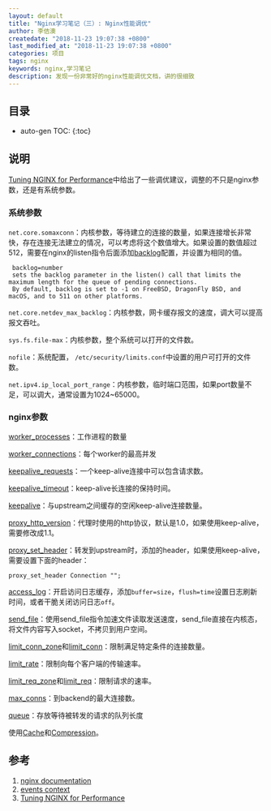 ```yaml
---
layout: default
title: "Nginx学习笔记（三）: Nginx性能调优"
author: 李佶澳
createdate: "2018-11-23 19:07:38 +0800"
last_modified_at: "2018-11-23 19:07:38 +0800"
categories: 项目
tags: nginx  
keywords: nginx,学习笔记
description: 发现一份非常好的nginx性能调优文档，讲的很细致
---
```


## 目录
* auto-gen TOC:
{:toc}

## 说明

[Tuning NGINX for Performance][3]中给出了一些调优建议，调整的不只是nginx参数，还是有系统参数。

### 系统参数

`net.core.somaxconn`：内核参数，等待建立的连接的数量，如果连接增长非常快，存在连接无法建立的情况，可以考虑将这个数值增大。如果设置的数值超过512，需要在nginx的listen指令后面添加[backlog](https://nginx.org/en/docs/http/ngx_http_core_module.html?&_ga=2.97361375.1318856059.1542940760-488530544.1533263950#listen)配置，并设置为相同的值。

	 backlog=number
	 sets the backlog parameter in the listen() call that limits the maximum length for the queue of pending connections. 
	 By default, backlog is set to -1 on FreeBSD, DragonFly BSD, and macOS, and to 511 on other platforms. 

`net.core.netdev_max_backlog`：内核参数，网卡缓存报文的速度，调大可以提高报文吞吐。

`sys.fs.file-max`：内核参数，整个系统可以打开的文件数。

`nofile`：系统配置， `/etc/security/limits.conf`中设置的用户可打开的文件数。

`net.ipv4.ip_local_port_range`：内核参数，临时端口范围，如果port数量不足，可以调大，通常设置为1024~65000。

### nginx参数

[worker_processes](https://nginx.org/en/docs/ngx_core_module.html?&_ga=2.52318569.1318856059.1542940760-488530544.1533263950#worker_processes)：工作进程的数量

[worker_connections](https://nginx.org/en/docs/ngx_core_module.html?&_ga=2.52318569.1318856059.1542940760-488530544.1533263950#worker_connections)：每个worker的最高并发

[keepalive_requests](https://nginx.org/en/docs/http/ngx_http_core_module.html?&_ga=2.131946575.1318856059.1542940760-488530544.1533263950#keepalive_requests)：一个keep-alive连接中可以包含请求数。 

[keepalive_timeout](https://nginx.org/en/docs/http/ngx_http_core_module.html?&_ga=2.57676906.1318856059.1542940760-488530544.1533263950#keepalive_timeout)：keep-alive长连接的保持时间。

[keepalive](https://nginx.org/en/docs/http/ngx_http_upstream_module.html?&_ga=2.94318941.1318856059.1542940760-488530544.1533263950#keepalive)：与upstream之间缓存的空闲keep-alive连接数量。

[proxy_http_version](https://nginx.org/en/docs/http/ngx_http_proxy_module.html?&_ga=2.132619470.1318856059.1542940760-488530544.1533263950#proxy_http_version)：代理时使用的http协议，默认是1.0，如果使用keep-alive，需要修改成1.1。

[proxy_set_header](https://nginx.org/en/docs/http/ngx_http_proxy_module.html?&_ga=2.123025611.1318856059.1542940760-488530544.1533263950#proxy_set_header)：转发到upstream时，添加的header，如果使用keep-alive，需要设置下面的header：

	proxy_set_header Connection "";

[access_log](https://nginx.org/en/docs/http/ngx_http_log_module.html?&_ga=2.60249197.1318856059.1542940760-488530544.1533263950#access_log)：开启访问日志缓存，添加`buffer=size`，`flush=time`设置日志刷新时间，或者干脆关闭访问日志`off`。

[send_file](https://nginx.org/en/docs/http/ngx_http_core_module.html?&_ga=2.101555649.1318856059.1542940760-488530544.1533263950#sendfile)：使用send_file指令加速文件读取发送速度，send_file直接在内核态，将文件内容写入socket，不拷贝到用户空间。

[limit_conn_zone](https://nginx.org/en/docs/http/ngx_http_limit_conn_module.html?&_ga=2.103103168.1318856059.1542940760-488530544.1533263950#limit_conn_zone)和[limit_conn](https://nginx.org/en/docs/http/ngx_http_limit_conn_module.html?&_ga=2.88971611.1318856059.1542940760-488530544.1533263950#limit_conn)：限制满足特定条件的连接数量。

[limit_rate](https://nginx.org/en/docs/http/ngx_http_core_module.html?&_ga=2.169179233.1318856059.1542940760-488530544.1533263950#limit_rate)：限制向每个客户端的传输速率。

[limit_req_zone](https://nginx.org/en/docs/http/ngx_http_limit_req_module.html?&_ga=2.123032907.1318856059.1542940760-488530544.1533263950#limit_req_zone)和[limit_req](https://nginx.org/en/docs/http/ngx_http_limit_req_module.html?&_ga=2.123106763.1318856059.1542940760-488530544.1533263950#limit_req)：限制请求的速率。

[max_conns](https://nginx.org/en/docs/http/ngx_http_upstream_module.html?&_ga=2.153097592.1318856059.1542940760-488530544.1533263950#max_conns)：到backend的最大连接数。

[queue](https://nginx.org/en/docs/http/ngx_http_upstream_module.html?&_ga=2.102069697.1318856059.1542940760-488530544.1533263950#queue)：存放等待被转发的请求的队列长度

使用[Cache](https://docs.nginx.com/nginx/admin-guide/content-cache/?_ga=2.128415180.1318856059.1542940760-488530544.1533263950)和[Compression](https://docs.nginx.com/nginx/admin-guide/web-server/compression/?_ga=2.122968267.1318856059.1542940760-488530544.1533263950)。

## 参考

1. [nginx documentation][1]
2. [events context][2]
3. [Tuning NGINX for Performance][3]

[1]: http://nginx.org/en/docs/ "nginx documentation"
[2]: http://nginx.org/en/docs/ngx_core_module.html#events  "events context"
[3]: https://www.nginx.com/blog/tuning-nginx/ "Tuning NGINX for Performance"
